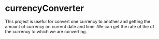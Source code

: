 # currencyConverter
This project is useful for convert  one currency to another and getting the amount of currency on current date and time .We can get the rate of the of the currency to which we are converting.
